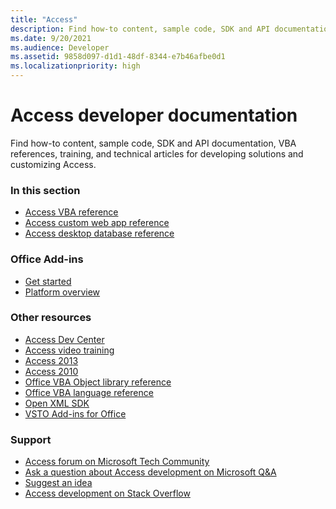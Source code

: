 ```yaml
---
title: "Access" 
description: Find how-to content, sample code, SDK and API documentation, VBA references, training, and technical articles for developing solutions and customizing Access.
ms.date: 9/20/2021
ms.audience: Developer
ms.assetid: 9858d097-d1d1-48df-8344-e7b46afbe0d1
ms.localizationpriority: high
---
```


# Access developer documentation

Find how-to content, sample code, SDK and API documentation, VBA references, training, and technical articles for developing solutions and customizing Access.
  
### In this section
  
- [Access VBA reference](/office/vba/api/overview/access.md)
- [Access custom web app reference](/office/client-developer/access/access-custom-web-app-reference.md)  
- [Access desktop database reference](/office/client-developer/access/desktop-database-reference/)
  
### Office Add-ins
  
- [Get started](/office/dev/add-ins/)  
- [Platform overview](/office/dev/add-ins/overview/office-add-ins.md)
  
### Other resources

- [Access Dev Center](https://developer.microsoft.com/access)
- [Access video training](https://support.microsoft.com/office/access-video-training-a5ffb1ef-4cc4-4d79-a862-e2dda6ef38e6?ui=en-us&rs=en-us&ad=us)
- [Access 2013](/sharepoint/dev/general-development/develop-access-web-apps.md)
- [Access 2010](https://docs.microsoft.com/previous-versions/office/developer/office-2010/ff604965(v=office.14)) 
- [Office VBA Object library reference](/office/vba/api/overview/library-reference/reference-object-library-reference-for-office.md)  
- [Office VBA language reference](/office/vba/api/overview/language-reference.md) 
- [Open XML SDK](/office/open-xml/open-xml-sdk.md) 
- [VSTO Add-ins for Office](https://docs.microsoft.com/visualstudio/vsto/create-vsto-add-ins-for-office-by-using-visual-studio?view=vs-2017&preserve-view=true )
  
### Support
  
- [Access forum on Microsoft Tech Community](https://techcommunity.microsoft.com/t5/access/ct-p/Access_Cat) 
- [Ask a question about Access development on Microsoft Q&A](https://docs.microsoft.com/answers/topics/office-access-dev.html) 
- [Suggest an idea](https://techcommunity.microsoft.com/t5/microsoft-365-developer-platform/idb-p/Microsoft365DeveloperPlatform)
- [Access development on Stack Overflow](https://stackoverflow.com/questions/tagged/ms-access)
